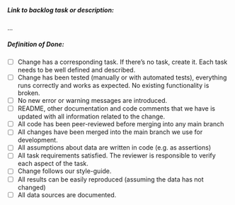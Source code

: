 ##### Link to backlog task or description:

...

##### Definition of Done:
- [ ] Change has a corresponding task. If there’s no task, create it. Each task needs to be well defined and described.
- [ ] Change has been tested (manually or with automated tests), everything runs correctly and works as expected. No existing functionality is broken.
- [ ] No new error or warning messages are introduced.
- [ ] README, other documentation and code comments that we have is updated with all information related to the change.
- [ ] All code has been peer-reviewed before merging into any main branch
- [ ] All changes have been merged into the main branch we use for development.
- [ ] All assumptions about data are written in code (e.g. as assertions)
- [ ] All task requirements satisfied. The reviewer is responsible to verify each aspect of the task.
- [ ] Change follows our style-guide.
- [ ] All results can be easily reproduced (assuming the data has not changed)
- [ ] All data sources are documented.
